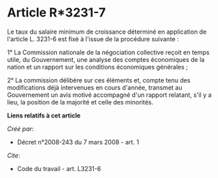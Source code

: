 # Article R*3231-7

Le taux du salaire minimum de croissance déterminé en application de l'article L. 3231-6 est fixé à l'issue de la procédure
suivante : 

1° La Commission nationale de la négociation collective reçoit en temps utile, du Gouvernement, une analyse des comptes
économiques de la nation et un rapport sur les conditions économiques générales ; 

2° La commission délibère sur ces éléments et, compte tenu des modifications déjà intervenues en cours d'année, transmet au
Gouvernement un avis motivé accompagné d'un rapport relatant, s'il y a lieu, la position de la majorité et celle des
minorités.

**Liens relatifs à cet article**

_Créé par_:

  - Décret n°2008-243 du 7 mars 2008 - art. 1

_Cite_:

  - Code du travail - art. L3231-6

